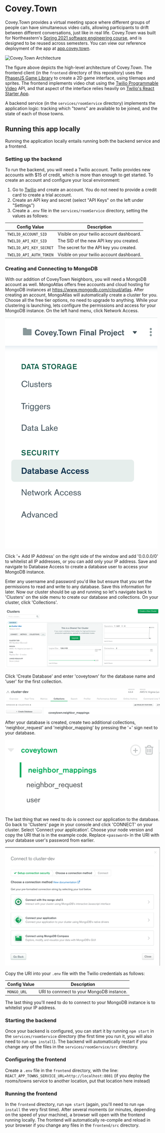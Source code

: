 # Covey.Town

Covey.Town provides a virtual meeting space where different groups of people can have simultaneous video calls, allowing participants to drift between different conversations, just like in real life.
Covey.Town was built for Northeastern's [Spring 2021 software engineering course](https://neu-se.github.io/CS4530-CS5500-Spring-2021/), and is designed to be reused across semesters.
You can view our reference deployment of the app at [app.covey.town](https://app.covey.town/).

![Covey.Town Architecture](docs/covey-town-architecture.png)

The figure above depicts the high-level architecture of Covey.Town.
The frontend client (in the `frontend` directory of this repository) uses the [PhaserJS Game Library](https://phaser.io) to create a 2D game interface, using tilemaps and sprites.
The frontend implements video chat using the [Twilio Programmable Video](https://www.twilio.com/docs/video) API, and that aspect of the interface relies heavily on [Twilio's React Starter App](https://github.com/twilio/twilio-video-app-react).

A backend service (in the `services/roomService` directory) implements the application logic: tracking which "towns" are available to be joined, and the state of each of those towns.

## Running this app locally

Running the application locally entails running both the backend service and a frontend.

### Setting up the backend

To run the backend, you will need a Twilio account. Twilio provides new accounts with $15 of credit, which is more than enough to get started.
To create an account and configure your local environment:

1. Go to [Twilio](https://www.twilio.com/) and create an account. You do not need to provide a credit card to create a trial account.
2. Create an API key and secret (select "API Keys" on the left under "Settings")
3. Create a `.env` file in the `services/roomService` directory, setting the values as follows:

| Config Value            | Description                               |
| ----------------------- | ----------------------------------------- |
| `TWILIO_ACCOUNT_SID`    | Visible on your twilio account dashboard. |
| `TWILIO_API_KEY_SID`    | The SID of the new API key you created.   |
| `TWILIO_API_KEY_SECRET` | The secret for the API key you created.   |
| `TWILIO_API_AUTH_TOKEN` | Visible on your twilio account dashboard. |


### Creating and Connecting to MongoDB

With our addition of CoveyTown Neighbors, you will need a MongoDB account as well. MongoAtlas offers free accounts and cloud hosting for MongoDB instances at https://www.mongodb.com/cloud/atlas. After creating an account, MongoAtlas will automatically create a cluster for you. Choose all the free tier options, no need to upgrade to anything. While your clustering is launching, lets configure the permissions and access for your MongoDB instance. On the left hand menu, click Network Access. 

![MongoAtlas Side Menu](docs/mongodb_side_menu.png)

Click '+ Add IP Address' on the right side of the window and add '0.0.0.0/0' to whitelist all IP addresses, or you can add only your IP address. Save and navigate to Database Access to create a database user to access your MongoDB instance.

Enter any username and password you'd like but ensure that you set the permissions to read and write to any database. Save this information for later. Now our cluster should be up and running so let's navigate back to 'Clusters' on the side menu to create our database and collections. On your cluster, click 'Collections'. 

![Cluster View](docs/mongodb_cluster.png)

Click 'Create Database' and enter 'coveytown' for the database name and 'user' for the first collection. 

![Create a Database](docs/mongodb_create_a_database.png)

After your database is created, create two additional collections, 'neighbor_request' and 'neighbor_mapping' by pressing the '+' sign next to your database. 

![Create additional collections](docs/mongodb_additional_collections.png)

The last thing that we need to do is connect our application to the database. Go back to 'Clusters' page in your console and click 'CONNECT' on your cluster. Select 'Connect your application'. Choose your node version and copy the URI that is in the example code. Replace `<password>` in the URI with your database user's password from earlier. 

![Connect to application](docs/mongodb_connect_to_application.png)

Copy the URI into your `.env` file with the Twilio credentials as follows:

| Config Value            | Description                               |
| ----------------------- | ----------------------------------------- |
| `MONGO_URL`             | URI to connnect to your MongoDB instance. |

The last thing you'll need to do to connect to your MongoDB instance is to whitelist your IP address. 


### Starting the backend

Once your backend is configured, you can start it by running `npm start` in the `services/roomService` directory (the first time you run it, you will also need to run `npm install`).
The backend will automatically restart if you change any of the files in the `services/roomService/src` directory.

### Configuring the frontend

Create a `.env` file in the `frontend` directory, with the line: `REACT_APP_TOWNS_SERVICE_URL=http://localhost:8081` (if you deploy the rooms/towns service to another location, put that location here instead)

### Running the frontend

In the `frontend` directory, run `npm start` (again, you'll need to run `npm install` the very first time). After several moments (or minutes, depending on the speed of your machine), a browser will open with the frontend running locally.
The frontend will automatically re-compile and reload in your browser if you change any files in the `frontend/src` directory.
